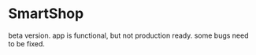 SmartShop
=========
beta version.
app is functional, but not production ready.
some bugs need to be fixed.
